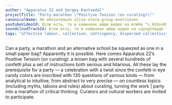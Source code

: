 ```yaml
---
author: "Apparatus 22 and Sergey Kantsedal"
projectTitle: "Party-marathon \"Positive Tension (on curating)\""
canonicalName: Не обязательно alisa-oleva-group-exercieses
youtubeVideoId: Если есть, то в кавычках айди видео на ютюбе "s_HzUvvN1Ns"
soundcloudTrackId: Если есть, то в кавычках айди аудио на саундклауде "353915180"
tags: "affective labour, collection, contingency, dispersed collectivity, exploitation of hidden motivation, irla: an ideal rejection letter to an artist, practices of ourselves, protocols of self-organisation, quick knowledge, tongue and teeth of creativity, yesterday's unalienated celebration"
---
```

Can a party, a marathon and an alternative school be squeezed as one in a small paper bag? Apparently it is possible. Here comes Apparatus 22’s Positive Tension (on curating): a brown bag with several hundreds of confetti plus a set of instructions both serious and hilarious. All these lay the prerequisite for a party — a celebration with a twist since the confetti in eye candy colors are inscribed with 130 questions of various kinds — from analytical to intuitive, from abstract to very precise — on countless topics (including myths, taboos and rules) about curating, turning the work | party into a marathon of critical thinking. Curators and cultural workers are invited to participate.
